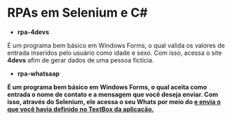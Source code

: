 # RPAs em Selenium e C#

* <b>rpa-4devs</b>

É um programa bem básico em Windows Forms, o qual valida os valores de entrada inseridos pelo usuário como idade e sexo. Com isso, acessa o site <b>4devs</b> afim de gerar dados de uma pessoa fictícia.
<br/>

* <b>rpa-whatsaap<b>

É um programa bem básico em Windows Forms, o qual aceita como entrada o nome de contato e a mensagem que você deseja enviar. Com isso, através do Selenium, ele acessa o seu Whats por meio do <a href="web.whatsapp.com"/> e envia o que você havia definido no TextBox da aplicação.

<br/>
 
